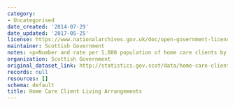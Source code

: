 ```yaml
---
category:
- Uncategorised
date_created: '2014-07-29'
date_updated: '2017-05-25'
license: https://www.nationalarchives.gov.uk/doc/open-government-licence/version/3/
maintainer: Scottish Government
notes: <p>Number and rate per 1,000 population of home care clients by living arrangement</p>
organization: Scottish Government
original_dataset_link: http://statistics.gov.scot/data/home-care-client-living-arrangements
records: null
resources: []
schema: default
title: Home Care Client Living Arrangements
---
```

